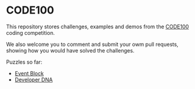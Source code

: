 # CODE100

This repository stores challenges, examples and demos from the [CODE100](https://www.wearedevelopers.com/events/code100) coding competition. 

We also welcome you to comment and submit your owm pull requests, showing how you would have solved the challenges.

Puzzles so far:

* [Event Block](https://github.com/WeAreDevelopers-com/code100/tree/main/puzzles/eventblock)
* [Developer DNA](https://github.com/WeAreDevelopers-com/code100/tree/main/puzzles/developer-dna)
